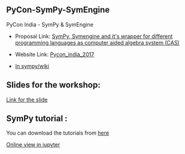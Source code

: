 ## PyCon-SymPy-SymEngine

PyCon India -  SymPy & SymEngine

* Proposal Link: [SymPy, Symengine and it's wrapper for different programming languages as computer aided algebra system (CAS)](https://in.pycon.org/cfp/2017/proposals/computer-aided-algebra-system-cas-for-different-programming-languages-using-symengine-and-sympy~eXnob/)

* Website Link: [Pycon_india_2017](https://shekharrajak.github.io/PyCon-SymPy-SymEngine/)

* [In sympy/wiki](https://github.com/sympy/sympy/wiki/PyCon-India-2017-Proposal)

## Slides for the workshop:

[Link for the slide](https://shekharrajak.github.io/PyCon-SymPy-SymEngine/slides-pyconindia2017)

## SymPy tutorial :

You can download the tutorials from [here](https://github.com/Shekharrajak/PyConIndiaSymPyTutorial/archive/master.zip)

[Online view in jupyter](http://nbviewer.jupyter.org/github/Shekharrajak/PyCon-SymPy-SymEngine/tree/master/SymPy_material/tutorial_exercises/)

